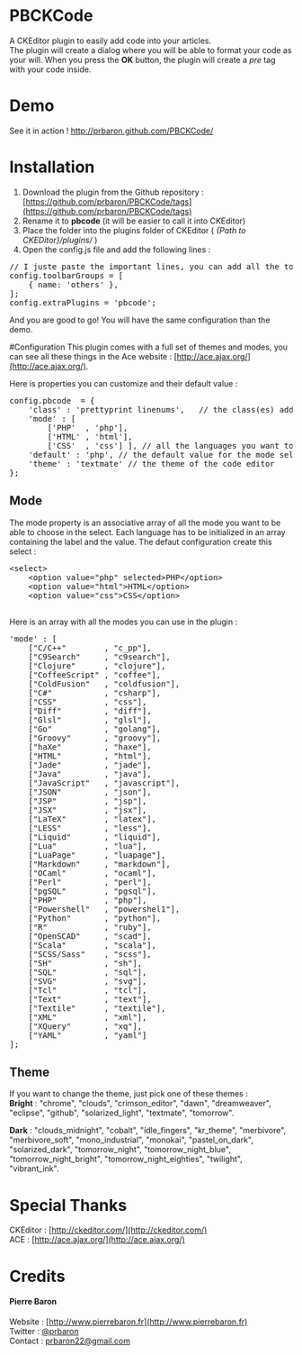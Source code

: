 # PBCKCode

A CKEditor plugin to easily add code into your articles.  
The plugin will create a dialog where you will be able to format your code as your will. When you press the **OK** button, the plugin will create a *pre* tag with your code inside.

# Demo
See it in action ! http://prbaron.github.com/PBCKCode/

# Installation
1. Download the plugin from the Github repository : [https://github.com/prbaron/PBCKCode/tags](https://github.com/prbaron/PBCKCode/tags)
2. Rename it to **pbcode** (it will be easier to call it into CKEditor)
3. Place the folder into the plugins folder of CKEditor ( *{Path to CKEDitor}/plugins/* ) 
4. Open the config.js file and add the following lines :   
<pre>
// I juste paste the important lines, you can add all the toolbar buttons you want
config.toolbarGroups = [
	{ name: 'others' },
];
config.extraPlugins = 'pbcode';
</pre>

And you are good to go! You will have the same configuration than the demo.

#Configuration
This plugin comes with a full set of themes and modes, you can see all these things in the Ace website : [http://ace.ajax.org/](http://ace.ajax.org/).

Here is properties you can customize and their default value : 
<pre>
config.pbcode  = {
	'class' : 'prettyprint linenums',	// the class(es) added to the pre tag, useful if you use a syntax highlighter (here it is Google Prettify)
	'mode' : [ 
		['PHP'  , 'php'], 
		['HTML' , 'html'], 
		['CSS'  , 'css'] ], // all the languages you want to deal with in the plugin
  	'default' : 'php', // the default value for the mode select. Well in fact it is the first value of the mode array
	'theme' : 'textmate' // the theme of the code editor
};
</pre>

## Mode
The mode property is an associative array of all the mode you want to be able to choose in the select. Each language has to be initialized in an array containing the label and the value. The defaut configuration create this select : 
<pre>
&lt;select&gt;
	&lt;option value="php" selected&gt;PHP&lt;/option&gt;
	&lt;option value="html"&gt;HTML&lt;/option&gt;
	&lt;option value="css"&gt;CSS&lt;/option&gt;
</select>
</pre>

Here is an array with all the modes you can use in the plugin : 
<pre>
'mode' : [
	["C/C++"        , "c_pp"],
	["C9Search"     , "c9search"],
	["Clojure"      , "clojure"],
	["CoffeeScript" , "coffee"],
	["ColdFusion"   , "coldfusion"],
	["C#"           , "csharp"],
	["CSS"          , "css"],
	["Diff"         , "diff"],
	["Glsl"         , "glsl"],
	["Go"           , "golang"],
	["Groovy"       , "groovy"],
	["haXe"         , "haxe"],
	["HTML"         , "html"],
	["Jade"         , "jade"],
	["Java"         , "java"],
	["JavaScript"   , "javascript"],
	["JSON"         , "json"],
	["JSP"          , "jsp"],
	["JSX"          , "jsx"],
	["LaTeX"        , "latex"],
	["LESS"         , "less"],
	["Liquid"       , "liquid"],
	["Lua"          , "lua"],
	["LuaPage"      , "luapage"],
	["Markdown"     , "markdown"],
	["OCaml"        , "ocaml"],
	["Perl"         , "perl"],
	["pgSQL"        , "pgsql"],
	["PHP"          , "php"],
	["Powershell"   , "powershel1"],
	["Python"       , "python"],
	["R"            , "ruby"],
	["OpenSCAD"     , "scad"],
	["Scala"        , "scala"],
	["SCSS/Sass"    , "scss"],
	["SH"           , "sh"],
	["SQL"          , "sql"],
	["SVG"          , "svg"],
	["Tcl"          , "tcl"],
	["Text"         , "text"],
	["Textile"      , "textile"],
	["XML"          , "xml"],
	["XQuery"       , "xq"],
	["YAML"         , "yaml"]
];
</pre>

## Theme
If you want to change the theme, just pick one of these themes :  
**Bright** : "chrome", "clouds", "crimson_editor", "dawn", "dreamweaver", "eclipse", "github", "solarized_light", "textmate", "tomorrow".

**Dark** : "clouds_midnight", "cobalt", "idle_fingers", "kr_theme", "merbivore", "merbivore_soft", "mono_industrial", "monokai", "pastel_on_dark", "solarized_dark",  "tomorrow_night", "tomorrow_night_blue", "tomorrow_night_bright", "tomorrow_night_eighties", "twilight", "vibrant_ink".


# Special Thanks
CKEditor : [http://ckeditor.com/](http://ckeditor.com/)  
ACE : [http://ace.ajax.org/](http://ace.ajax.org/)

# Credits
#### Pierre Baron  
Website : [http://www.pierrebaron.fr](http://www.pierrebaron.fr)  
Twitter : [@prbaron](https://twitter.com/prbaron)  
Contact : <prbaron22@gmail.com>  
